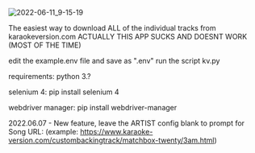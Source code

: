 ![2022-06-11_9-15-19](https://user-images.githubusercontent.com/5192019/173196016-c447d3a6-eda8-4f00-bd74-2c574a9dd976.jpg)


The easiest way to download ALL of the individual tracks from karaokeversion.com
ACTUALLY THIS APP SUCKS AND DOESNT WORK (MOST OF THE TIME)

edit the example.env file and save as ".env"
run the script kv.py

requirements:
python 3.?

selenium 4:
pip install selenium 4

webdriver manager:
pip install webdriver-manager

2022.06.07 - New feature, leave the ARTIST config blank to prompt for Song URL: (example: https://www.karaoke-version.com/custombackingtrack/matchbox-twenty/3am.html)

